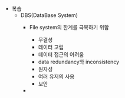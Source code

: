 - 복습
	- DBS(DataBase System)
		- File system의 한계를 극복하기 위함
			- 무결성
			- 데이터 고립
			- 데이터 접근의 어려움
			- data redundancy와 inconsistency
			- 원자성
			- 여러 유저의 사용
			- 보안
		
		- 